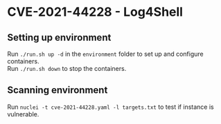 # CVE-2021-44228 - Log4Shell
## Setting up environment
Run ```./run.sh up -d``` in the ```environment``` folder to set up and configure containers.  
Run ```./run.sh down``` to stop the containers.

## Scanning environment
Run ```nuclei -t cve-2021-44228.yaml -l targets.txt``` to test if instance is vulnerable.


